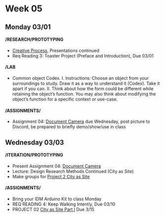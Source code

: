 # Week 05
## Monday 03/01

#### /RESEARCH/PROTOTYPING
* [Creative Process](Project1_creative_process.md), Presentations continued
* Req Reading 3: Toaster Project (Preface and Introduction), Due 03/01

#### /LAB

* Common object Codex. 
I. Instructions: Choose an object from your surroundings to study. Draw it as a way to understand it (Codex). Take it apart if you can. 
II. Think about how the form could be different while retaining the object’s function. You may also think about modifying the object’s function for a specific context or use-case. 

#### /ASSIGNMENTS/
* Assignment 04: [Document Camera](4_document_camera.md) due Wednesday, post picture to Discord, be prepared to briefly demo/show/use in class  

## Wednesday 03/03

#### /ITERATION/PROTOTYPING

* Present Assignment 04: [Document Camera](4_document_camera.md)
* Lecture: Design Research Methods Continued (City as Site)
* Make groups for [Project 2 City as Site](Project2_CityasSite.md)

#### /ASSIGNMENTS/

* Bring your IDM Arduino Kit to class Monday
* REQ READING 4: Keep Walking Intently, Due 03/10  
* PROJECT 02 [City as Site Part I](Project2_CityasSite.md) Due 3/15


